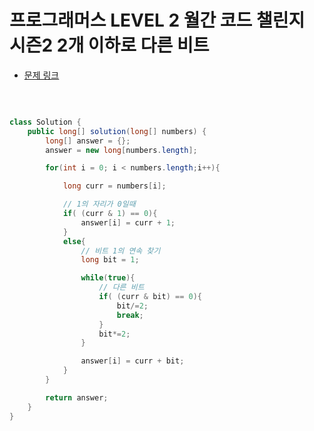 # 프로그래머스 LEVEL 2 월간 코드 챌린지 시즌2 2개 이하로 다른 비트

- [문제 링크](https://programmers.co.kr/learn/courses/30/lessons/77885?language=java)

</br>

```java

class Solution {
    public long[] solution(long[] numbers) {
        long[] answer = {};
        answer = new long[numbers.length];

        for(int i = 0; i < numbers.length;i++){

            long curr = numbers[i];

            // 1의 자리가 0일때
            if( (curr & 1) == 0){
                answer[i] = curr + 1;
            }
            else{
                // 비트 1의 연속 찾기
                long bit = 1;

                while(true){
                    // 다른 비트
                    if( (curr & bit) == 0){
                        bit/=2;
                        break;
                    }
                    bit*=2;
                }

                answer[i] = curr + bit;
            }
        }

        return answer;
    }
}

```
